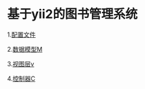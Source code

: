 # 基于yii2的图书管理系统
 1.[配置文件](./basic/config)

 2.[数据模型M](./basic/models)
 
 3.[视图层v](./basic/views)
 
 4.[控制器C](./basic/controllers)


 
 
 
 
